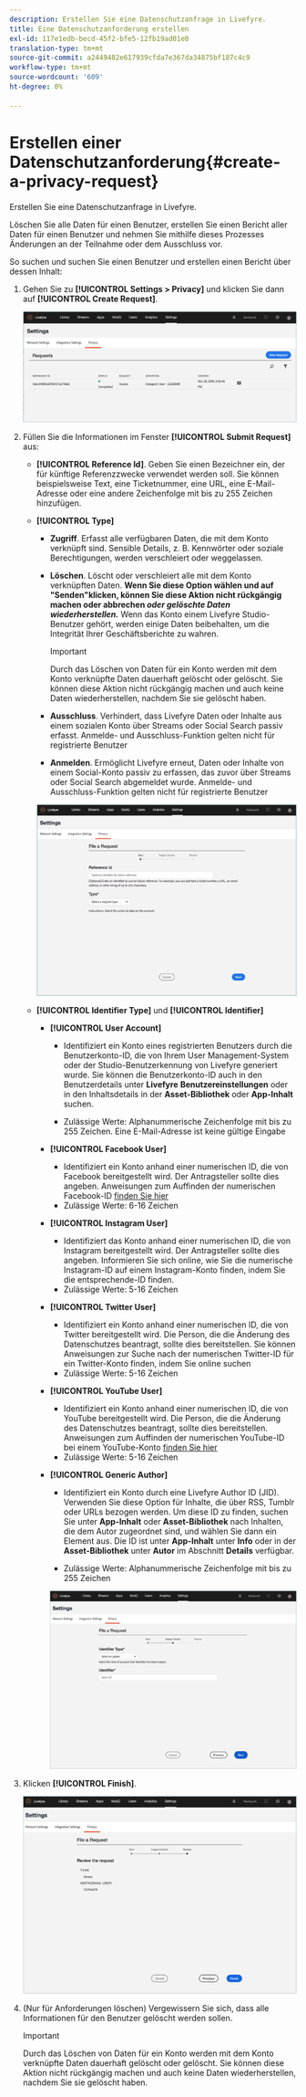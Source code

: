 ```yaml
---
description: Erstellen Sie eine Datenschutzanfrage in Livefyre.
title: Eine Datenschutzanforderung erstellen
exl-id: 117e1edb-becd-45f2-bfe5-12fb19ad01e0
translation-type: tm+mt
source-git-commit: a2449482e617939cfda7e367da34875bf187c4c9
workflow-type: tm+mt
source-wordcount: '609'
ht-degree: 0%

---
```


# Erstellen einer Datenschutzanforderung{#create-a-privacy-request}

Erstellen Sie eine Datenschutzanfrage in Livefyre.

Löschen Sie alle Daten für einen Benutzer, erstellen Sie einen Bericht aller Daten für einen Benutzer und nehmen Sie mithilfe dieses Prozesses Änderungen an der Teilnahme oder dem Ausschluss vor.

So suchen und suchen Sie einen Benutzer und erstellen einen Bericht über dessen Inhalt:

1. Gehen Sie zu **[!UICONTROL Settings > Privacy]** und klicken Sie dann auf **[!UICONTROL Create Request]**.

   ![](assets/privacypage1.png)

1. Füllen Sie die Informationen im Fenster **[!UICONTROL Submit Request]** aus:

   * **[!UICONTROL Reference Id]**. Geben Sie einen Bezeichner ein, der für künftige Referenzzwecke verwendet werden soll. Sie können beispielsweise Text, eine Ticketnummer, eine URL, eine E-Mail-Adresse oder eine andere Zeichenfolge mit bis zu 255 Zeichen hinzufügen.
   * **[!UICONTROL Type]**

      * **Zugriff**. Erfasst alle verfügbaren Daten, die mit dem Konto verknüpft sind. Sensible Details, z. B. Kennwörter oder soziale Berechtigungen, werden verschleiert oder weggelassen.

      * **Löschen**. Löscht oder verschleiert alle mit dem Konto verknüpften Daten. **Wenn Sie diese Option wählen und auf &quot;Senden&quot;klicken, können Sie diese Aktion nicht rückgängig machen oder abbrechen  *oder gelöschte Daten wiederherstellen.*** Wenn das Konto einem Livefyre Studio-Benutzer gehört, werden einige Daten beibehalten, um die Integrität Ihrer Geschäftsberichte zu wahren.

         >[!IMPORTANT]
         >
         >Durch das Löschen von Daten für ein Konto werden mit dem Konto verknüpfte Daten dauerhaft gelöscht oder gelöscht. Sie können diese Aktion nicht rückgängig machen und auch keine Daten wiederherstellen, nachdem Sie sie gelöscht haben.

      * **Ausschluss**. Verhindert, dass Livefyre Daten oder Inhalte aus einem sozialen Konto über Streams oder Social Search passiv erfasst. Anmelde- und Ausschluss-Funktion gelten nicht für registrierte Benutzer
      * **Anmelden**. Ermöglicht Livefyre erneut, Daten oder Inhalte von einem Social-Konto passiv zu erfassen, das zuvor über Streams oder Social Search abgemeldet wurde. Anmelde- und Ausschluss-Funktion gelten nicht für registrierte Benutzer

      ![](assets/privacypage2.png)

   * **[!UICONTROL Identifier Type]** und **[!UICONTROL Identifier]**

      * **[!UICONTROL User Account]**

         * Identifiziert ein Konto eines registrierten Benutzers durch die Benutzerkonto-ID, die von Ihrem User Management-System oder der Studio-Benutzerkennung von Livefyre generiert wurde. Sie können die Benutzerkonto-ID auch in den Benutzerdetails unter **Livefyre** **Benutzereinstellungen** oder in den Inhaltsdetails in der **Asset-Bibliothek** oder **App-Inhalt** suchen.

         * Zulässige Werte: Alphanummerische Zeichenfolge mit bis zu 255 Zeichen. Eine E-Mail-Adresse ist keine gültige Eingabe
      * **[!UICONTROL Facebook User]**

         * Identifiziert ein Konto anhand einer numerischen ID, die von Facebook bereitgestellt wird. Der Antragsteller sollte dies angeben. Anweisungen zum Auffinden der numerischen Facebook-ID [finden Sie hier](https://www.facebook.com/help/1397933243846983?helpref=faq_content)
         * Zulässige Werte: 6-16 Zeichen
      * **[!UICONTROL Instagram User]**

         * Identifiziert das Konto anhand einer numerischen ID, die von Instagram bereitgestellt wird. Der Antragsteller sollte dies angeben. Informieren Sie sich online, wie Sie die numerische Instagram-ID auf einem Instagram-Konto finden, indem Sie die entsprechende-ID finden.
         * Zulässige Werte: 5-16 Zeichen
      * **[!UICONTROL Twitter User]**

         * Identifiziert ein Konto anhand einer numerischen ID, die von Twitter bereitgestellt wird. Die Person, die die Änderung des Datenschutzes beantragt, sollte dies bereitstellen. Sie können Anweisungen zur Suche nach der numerischen Twitter-ID für ein Twitter-Konto finden, indem Sie online suchen
         * Zulässige Werte: 5-16 Zeichen
      * **[!UICONTROL YouTube User]**

         * Identifiziert ein Konto anhand einer numerischen ID, die von YouTube bereitgestellt wird. Die Person, die die Änderung des Datenschutzes beantragt, sollte dies bereitstellen. Anweisungen zum Auffinden der numerischen YouTube-ID bei einem YouTube-Konto [finden Sie hier](https://support.google.com/youtube/answer/3250431?hl=en)
         * Zulässige Werte: 5-16 Zeichen
      * **[!UICONTROL Generic Author]**

         * Identifiziert ein Konto durch eine Livefyre Author ID (JID). Verwenden Sie diese Option für Inhalte, die über RSS, Tumblr oder URLs bezogen werden. Um diese ID zu finden, suchen Sie unter **App-Inhalt** oder **Asset-Bibliothek** nach Inhalten, die dem Autor zugeordnet sind, und wählen Sie dann ein Element aus. Die ID ist unter **App-Inhalt** unter **Info** oder in der **Asset-Bibliothek** unter **Autor** im Abschnitt **Details** verfügbar.

         * Zulässige Werte: Alphanummerische Zeichenfolge mit bis zu 255 Zeichen

         ![](assets/privacypage3.png)








1. Klicken **[!UICONTROL Finish]**.

   ![](assets/privacypage4.png)

1. (Nur für Anforderungen löschen) Vergewissern Sie sich, dass alle Informationen für den Benutzer gelöscht werden sollen.

   >[!IMPORTANT]
   >
   >Durch das Löschen von Daten für ein Konto werden mit dem Konto verknüpfte Daten dauerhaft gelöscht oder gelöscht. Sie können diese Aktion nicht rückgängig machen und auch keine Daten wiederherstellen, nachdem Sie sie gelöscht haben.
